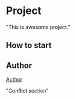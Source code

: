 # Project
"This is awesome project."
## How to start
## Author

[Author](author.md)

"Conflict section"